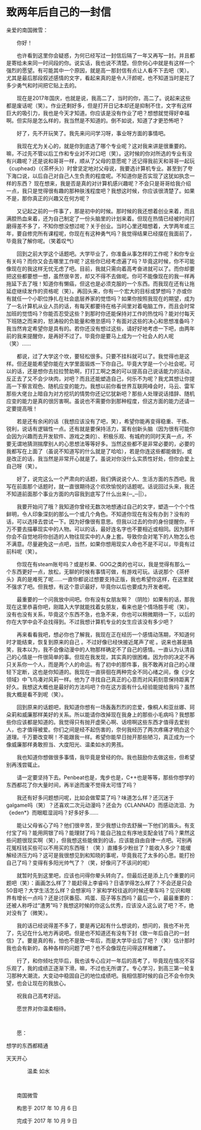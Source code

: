 # 致两年后自己的一封信

亲爱的南国微雪：

　　你好！

　　也许看到这里你会疑惑，为何已经写过一封信后隔了一年又再写一封。并且都是寄给未来同一时间段的你。说实话，我也说不清楚。但奈何心中就是有这样一个强烈的愿望。有可能其中一个原因，就是高一那封信有点让人看不下去吧（笑）。尤其是最后那段叙述感情的文字，看起来真的是令人汗颜呢，也不知道当时是花了多少勇气和时间把它贴上去的。

　　现在是2017年国庆，也就是说，我高二了，当时的你，高二了。说起来这些都是废话呢（笑）。作业还剩好多，但是打开日记本却还是抑制不住，文字有这样巨大的吸引力，我也是今天才知道。你应该是没有作业了吧？想想就觉得好幸福啊。但实际是怎么样的，我当然是不知道的。倒不如说，知道了才更恐怖吧？

　　好了，先不开玩笑了。我先来问问学习呀，事业呀方面的事情吧。

　　我现在尤为关心的，就是你到底选了哪个专业呢？这对我来讲是很重要的。嘛，不过先不管以后工作和专业对不对口吧（笑）。这时候的你对所选的专业有没有兴趣呢？还是说和哥哥一样，顺从了父母的意愿呢？还记得我前天和哥哥一起玩《cuphead》（《茶杯头》）时曾坚定地对父母说，我要选计算机专业。甚至到了夸下海口说，以后自己对自己人生负责的程度呢。不知道你是否实现了这犹如执念一样的东西？ 现在想来，我是否是真的对计算机感兴趣呢？不会只是哥哥给我介绍一点，我只是觉得很有趣的那种肤浅程度吧？我想这时候，你应该很清楚了。如果不是，那你真正的兴趣又在何方呢？

　　又记起之前的一件事了，那是初中的时候。那时候的我还想着创业来着，而且满腔热血来着，还为自己制定了一份头脑里的计划来着。但现在热情已经被时间打磨得差不多了，不知你想没想过呢？关于创业。当时心里还暗想着，大学两年或三年，要自修完所有课程呢，你现在有这种勇气吗？我觉得结果已经摆在我面前了，毕竟我了解你呢。（笑着叹气）

　　回到之前大学这个话题吧。大学毕业了，你准备从事怎样的工作呢？和你专业有关吗？而你又会去哪里工作呢？这些你已经考虑遍了吗？毕竟这时候，你不可能像现在的我这样无忧无虑了吧。目前，我就只需向着高考奋进就可以了。而你却要把这些都要想一想，虽然很辛苦，却又不得不去做呢。你可不能像现在的我一样再拖延下去了哦！知道你有懒癌，但这也是必须克服的一个东西。而我现在还有让拖延症继续发作的资格呢（笑）。再回头来，你有一个宏大的目标或梦想吗？亦或你有就任一个小职位挣扎在社会底层养家的觉悟吗？如果你按照我现在的期望，成为了一名计算机从业人员的话，有每天都要待在格子间里对着电脑工作，而且会时常加班的觉悟吗？你能否忍受这些？到那时你还能保持对工作的热忱吗？能对付每天下班随之而来的，怒涛般的负能量和倦怠感吗？有面对这些的决心和思想准备吗？我当然肯定希望你是具有的。若你还没有想过这些，请好好地考虑一下吧，由两年前的我来提醒你，是再好不过了。毕竟你是要马上成为一个社会人的人呢（笑）……

　　都说，过了大学这个坎，要轻松很多。只要不挂科就可以了。我觉得也是这样。但还是能希望你能在大学里面锻炼一下你自己。毕竟大学是一个小社会呢。可以的话，还是想你去拉拉赞助啊，打打工啊之类的可以提高自己说话能力的活动，反正去了又不会少块肉，对吧？而且还能塑造自己，何乐不为呢？我尤其想让你提高一下察言观色、随机应变的能力。我想以前你看世界互联网峰会时，马云、雷军那些大佬台上暗自为对方挖坑的情势你还记忆犹新吧？那些人处理说话措辞、随机应变的能力是真的很厉害啊。虽说也不需要你到那种程度，但这方面的能力还请一定要提高哦！

　　若是还有余闲的话（我想应该没有了吧，笑），希望你能再变得稳重、干练、锐利，说话有逻辑性一点。还有就是要保持活力，富有创新头脑（因为很有可能你会因为兴趣而去开发软件、游戏之类的）、积极乐观、有城府的同时天真一点，不要无谓地猜测揣摩别人的心思想法等等好多。当然这些都不是非常必要的，必要的我都写在上面了（虽说不知道写的什么就是了哈哈），若是你连这些都能做到，或是改正的话，我当然是非常开心就是了。虽说对你没什么实质性好处，但你会爱上自己呀（笑）。

　　好了，说完这么一个严肃向的话题，我们俩说说个人、生活方面的东西吧。我写在前面那个话题时，就一直很期待这个欢欣愉悦的话题呢。话说回过头来，我还不知道前面那个事业方面的内容我到底写了什么出来(─\_─||）。

　　我要开始问了哦？我知道你曾经无数次地想通过自己的文字，塑造一个个个性鲜明，令人印象深刻的那么一个或几个角色。不知道你现在有没有办到？没有的话，可以选择去尝试一下。因为好像很有意思。但我以过去的你的身份提醒你，千万不要去描摹现实中的人物。可以的话，最好连名字也不要相近或相同。因为那样你会不自觉地将你创造的人物往现实中的人身上套。导致你会对笔下的人物怎么也不满意。尽量避免这一点吧，当然，如果你想用现实人命也不是不可以，毕竟有过前科呢（笑）。

　　你现在有steam账号吗？或是杉果、GOG之类的也可以，我是觉得有那么一个东西更好一点，放松，无聊的时候有事情可做，有游戏可玩。话说那个《茶杯头》真的是难死了呢……一直你都说过想要支持正版，我也希望你这样，在这里就不强求了吧。但我想，有这个意识最好，毕竟你以后也要成为开发者呢。

　　最重要的一个问我放中间吧。你有没有女朋友啊？（阴险）如果有的话，那我现在这里恭喜你吧，刚踏入大学就能找着女朋友，看来也是个情场胜手呢（笑）。没有也没有关系，毕竟这个东西不急，也急不来，你也可以稍微期待一下，以后的你在大学中会不会找得到。不过我想计算机专业的女生应该没有多少吧？

　　再来看看我吧，想必你也了解我，我现在正在经历一个感情动荡期，不知道何时才能结束，恢复到原来的自己 。不过好像已经快接近尾声了呢 。说来也甚是搞笑，我本以为，我不会像动漫中的人物那样确定不了自己的感情。一直认为认清自己的心情是一件很简单的事。但现在我发现，其实真的很困难。因为你的决定不再只关系你一个人，而是两个人的命运。有了初中的那件事，我不敢再对自己的心理轻下定断，这也是你知道的。我现在一直徘徊在两种完全不同心绪之间，像《少女领域》中飞鸟凑对风莉一样。他为了寻找自己真正的心意而对风莉刻意保持距离了好久。我想这大概也是最好的方法吗吧？你在这方面有什么经验能提给我吗？虽然我大概是看不到呢（笑）。

　　回到原来的话题吧，我知道你想有一场轰轰烈烈的恋爱，像桐人和亚丝娜、珂朵莉和威廉那样美好的关系。所以能请你改掉现在我身上的那些小毛病吗？我想那些你应该都是知道的。我觉得只有抛开虚荣心啊、话唠啊这些东西才值得去爱别人，也才值得被爱。你们之间是经不起伤害的，奈何我经历了两次疼痛才明白这个道理。千万要改变啊！不能跟我一样。希望你能早日抛开那些陋习，真正成为一个像威廉那样勇敢担当、大度阳光、温柔如水的男孩。

　　我也知道你想做很多事情，我毕竟是曾经的你。我也鼓励你去做这些，但希望别再浅尝辄止。

　　请一定要坚持下去。Penbeat也是，鬼步也是，C++也是等等，那些你想学的东西都花了你大量时间，再半途而废不觉得太可惜了吗？

　　我还有好多问题想问呢，比如会做荤菜了吗？味道怎么样？还沉迷于galgame吗（笑）？还喜欢二次元动漫吗？还会为《CLANNAD》而感动流泪、为《eden\*》而眼眶湿润吗？好多好多……

　　能让父母省心了吗？他们很辛苦，至少我想让你去舒展一下他们的眉头。有支付宝了吗？能用网银了吗？能理财了吗？能自己独立有序地支配金钱了吗？果然这些问题很现实啊（笑），但我想这些能做到的话，应该能自由自律一点吧。可别再花冤枉钱买些可以不用买的东西哦！（笑 ）直播多少粉丝了？能收入多少？能缓解经济压力吗？这可是我很想见到和知晓的事呢，毕竟我花了太多的心思。能打扮自己了吗？变得有多阳光帅气了？（笑，好像问了不该问的呢）

　　就暂时先到这里吧，应该也问得你晕头转向了。但最后还是添上几个重要的问题吧（笑）：画画怎么样了？能赶得上李睿吗？日语学得怎么样了？不会还是只会50音吧？大学生活怎么样？会想家吗？家和学校往返的时候还晕车吗？见识和眼界有增长一点吗？还是讨厌番茄、鸡蛋、茄子等东西吗？最后一个，最最重要的：还被人称呼过“渣男”吗？我想这时候的你这么优秀，应该没人这么说了吧？不，绝对没有了（微笑）。

　　我的话已经说得差不多了，要是再记起有什么想说的，想问的，我也不补充了，先记在什么地方再说吧。但是也不知道还有没有下封《致一年后自己的一封信》了。要是真的有，怕也不是致一年后，而是大学毕业后了吧？（笑）估计那时我也会有新的，各种各样的问题了吧？也不会像现在问得这样稚嫩了。

　　行了，和你倾吐完毕后，我也该专心应对一年后的高考了，毕竟现在情况不容乐观了，我的成绩正逐渐下滑。嘛，不过也无所谓了。专心学习，到高三第一轮复习那种大潮流，大变动中稳固自己的地位成绩吧。我相信那时候的自己不会令你失望，也会让现在的我放心。

　　祝我自己高考好运。

　　愿世界对你温柔相待。

<br />

　　愿：

想学的东西都精通

天天开心

　　　　温柔 如水

<br />

　　南国微雪

　　构思于 2017 年 10 月 6 日

　　完成于 2017 年 10 月 9 日

